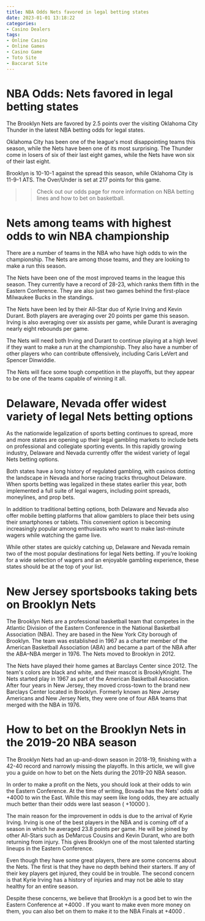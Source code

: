 ```yaml
---
title: NBA Odds Nets favored in legal betting states
date: 2023-01-01 13:18:22
categories:
- Casino Dealers
tags:
- Online Casino
- Online Games
- Casino Game
- Toto Site
- Baccarat Site
---
```



#  NBA Odds: Nets favored in legal betting states

The Brooklyn Nets are favored by 2.5 points over the visiting Oklahoma City Thunder in the latest NBA betting odds for legal states.

Oklahoma City has been one of the league's most disappointing teams this season, while the Nets have been one of its most surprising. The Thunder come in losers of six of their last eight games, while the Nets have won six of their last eight.

Brooklyn is 10-10-1 against the spread this season, while Oklahoma City is 11-9-1 ATS. The Over/Under is set at 217 points for this game.

>> Check out our odds page for more information on NBA betting lines and how to bet on basketball.

#  Nets among teams with highest odds to win NBA championship

There are a number of teams in the NBA who have high odds to win the championship. The Nets are among those teams, and they are looking to make a run this season.

The Nets have been one of the most improved teams in the league this season. They currently have a record of 28-23, which ranks them fifth in the Eastern Conference. They are also just two games behind the first-place Milwaukee Bucks in the standings.

The Nets have been led by their All-Star duo of Kyrie Irving and Kevin Durant. Both players are averaging over 20 points per game this season. Irving is also averaging over six assists per game, while Durant is averaging nearly eight rebounds per game.

The Nets will need both Irving and Durant to continue playing at a high level if they want to make a run at the championship. They also have a number of other players who can contribute offensively, including Caris LeVert and Spencer Dinwiddie.

The Nets will face some tough competition in the playoffs, but they appear to be one of the teams capable of winning it all.

#  Delaware, Nevada offer widest variety of legal Nets betting options

As the nationwide legalization of sports betting continues to spread, more and more states are opening up their legal gambling markets to include bets on professional and collegiate sporting events. In this rapidly growing industry, Delaware and Nevada currently offer the widest variety of legal Nets betting options.

Both states have a long history of regulated gambling, with casinos dotting the landscape in Nevada and horse racing tracks throughout Delaware. When sports betting was legalized in these states earlier this year, both implemented a full suite of legal wagers, including point spreads, moneylines, and prop bets.

In addition to traditional betting options, both Delaware and Nevada also offer mobile betting platforms that allow gamblers to place their bets using their smartphones or tablets. This convenient option is becoming increasingly popular among enthusiasts who want to make last-minute wagers while watching the game live.

While other states are quickly catching up, Delaware and Nevada remain two of the most popular destinations for legal Nets betting. If you’re looking for a wide selection of wagers and an enjoyable gambling experience, these states should be at the top of your list.

#  New Jersey sportsbooks taking bets on Brooklyn Nets

The Brooklyn Nets are a professional basketball team that competes in the Atlantic Division of the Eastern Conference in the National Basketball Association (NBA). They are based in the New York City borough of Brooklyn. The team was established in 1967 as a charter member of the American Basketball Association (ABA) and became a part of the NBA after the ABA–NBA merger in 1976. The Nets moved to Brooklyn in 2012.

The Nets have played their home games at Barclays Center since 2012. The team's colors are black and white, and their mascot is BrooklyKnight. The Nets started play in 1967 as part of the American Basketball Association. After four years in New Jersey, they moved cross-town to the brand new Barclays Center located in Brooklyn. Formerly known as New Jersey Americans and New Jersey Nets, they were one of four ABA teams that merged with the NBA in 1976.

#  How to bet on the Brooklyn Nets in the 2019-20 NBA season

The Brooklyn Nets had an up-and-down season in 2018-19, finishing with a 42-40 record and narrowly missing the playoffs. In this article, we will give you a guide on how to bet on the Nets during the 2019-20 NBA season.

In order to make a profit on the Nets, you should look at their odds to win the Eastern Conference. At the time of writing, Bovada has the Nets’ odds at +4000 to win the East. While this may seem like long odds, they are actually much better than their odds were last season ( +10000 ).

The main reason for the improvement in odds is due to the arrival of Kyrie Irving. Irving is one of the best players in the NBA and is coming off of a season in which he averaged 23.8 points per game. He will be joined by other All-Stars such as DeMarcus Cousins and Kevin Durant, who are both returning from injury. This gives Brooklyn one of the most talented starting lineups in the Eastern Conference.

Even though they have some great players, there are some concerns about the Nets. The first is that they have no depth behind their starters. If any of their key players get injured, they could be in trouble. The second concern is that Kyrie Irving has a history of injuries and may not be able to stay healthy for an entire season.

Despite these concerns, we believe that Brooklyn is a good bet to win the Eastern Conference at +4000 . If you want to make even more money on them, you can also bet on them to make it to the NBA Finals at +4000 .